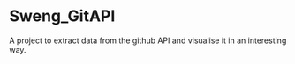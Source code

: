 # Sweng_GitAPI
A project to extract data from the github API and visualise it in an interesting way.
